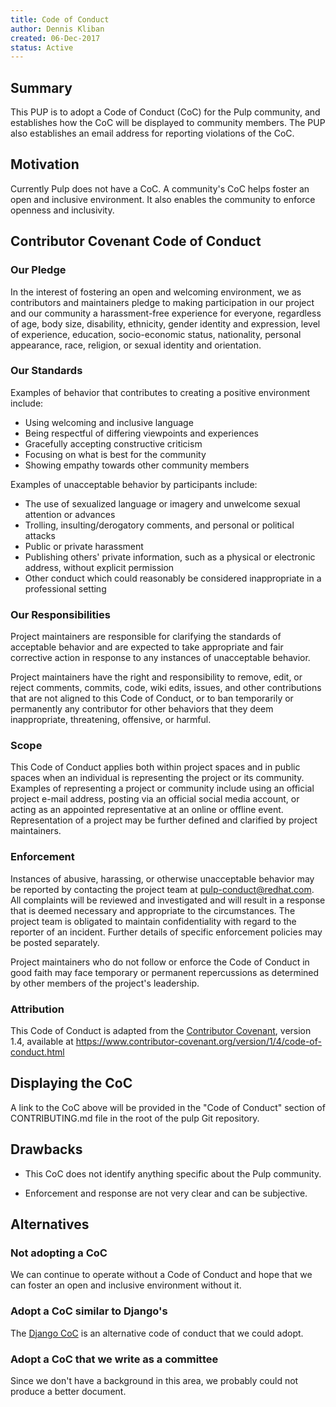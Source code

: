 ```yaml
---
title: Code of Conduct
author: Dennis Kliban
created: 06-Dec-2017
status: Active
---
```


## Summary

This PUP is to adopt a Code of Conduct (CoC) for the Pulp community, and
establishes how the CoC will be displayed to community members. The PUP also
establishes an email address for reporting violations of the CoC.

## Motivation

Currently Pulp does not have a CoC. A community's CoC helps foster an open and
inclusive environment. It also enables the community to enforce openness and
inclusivity.

## Contributor Covenant Code of Conduct

### Our Pledge

In the interest of fostering an open and welcoming environment, we as
contributors and maintainers pledge to making participation in our project and
our community a harassment-free experience for everyone, regardless of age, body
size, disability, ethnicity, gender identity and expression, level of experience,
education, socio-economic status, nationality, personal appearance, race,
religion, or sexual identity and orientation.

### Our Standards

Examples of behavior that contributes to creating a positive environment
include:

* Using welcoming and inclusive language
* Being respectful of differing viewpoints and experiences
* Gracefully accepting constructive criticism
* Focusing on what is best for the community
* Showing empathy towards other community members

Examples of unacceptable behavior by participants include:

* The use of sexualized language or imagery and unwelcome sexual attention or
  advances
* Trolling, insulting/derogatory comments, and personal or political attacks
* Public or private harassment
* Publishing others' private information, such as a physical or electronic
  address, without explicit permission
* Other conduct which could reasonably be considered inappropriate in a
  professional setting

### Our Responsibilities

Project maintainers are responsible for clarifying the standards of acceptable
behavior and are expected to take appropriate and fair corrective action in
response to any instances of unacceptable behavior.

Project maintainers have the right and responsibility to remove, edit, or
reject comments, commits, code, wiki edits, issues, and other contributions
that are not aligned to this Code of Conduct, or to ban temporarily or
permanently any contributor for other behaviors that they deem inappropriate,
threatening, offensive, or harmful.

### Scope

This Code of Conduct applies both within project spaces and in public spaces
when an individual is representing the project or its community. Examples of
representing a project or community include using an official project e-mail
address, posting via an official social media account, or acting as an appointed
representative at an online or offline event. Representation of a project may be
further defined and clarified by project maintainers.

### Enforcement

Instances of abusive, harassing, or otherwise unacceptable behavior may be
reported by contacting the project team at pulp-conduct@redhat.com. All
complaints will be reviewed and investigated and will result in a response that
is deemed necessary and appropriate to the circumstances. The project team is
obligated to maintain confidentiality with regard to the reporter of an incident.
Further details of specific enforcement policies may be posted separately.

Project maintainers who do not follow or enforce the Code of Conduct in good
faith may face temporary or permanent repercussions as determined by other
members of the project's leadership.

### Attribution

This Code of Conduct is adapted from the [Contributor Covenant][homepage], version 1.4,
available at https://www.contributor-covenant.org/version/1/4/code-of-conduct.html

[homepage]: https://www.contributor-covenant.org

## Displaying the CoC

A link to the CoC above will be provided in the "Code of Conduct" section of
CONTRIBUTING.md file in the root of the pulp Git repository.

## Drawbacks

* This CoC does not identify anything specific about the Pulp community.

* Enforcement and response are not very clear and can be subjective.

## Alternatives

### Not adopting a CoC

We can continue to operate without a Code of Conduct and hope that we can
foster an open and inclusive environment without it.

### Adopt a CoC similar to Django's

The [Django CoC](https://www.djangoproject.com/conduct/) is an alternative code
of conduct that we could adopt.

### Adopt a CoC that we write as a committee

Since we don't have a background in this area, we probably could not produce a
better document.